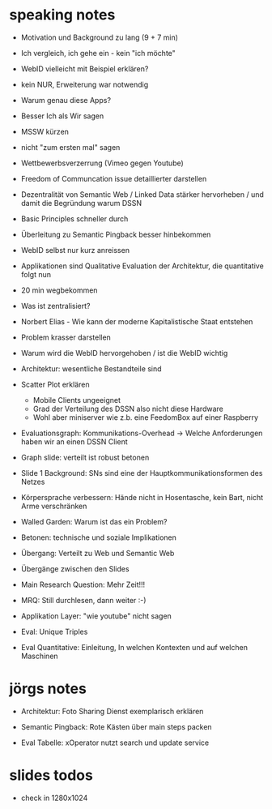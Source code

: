 # speaking notes

- Motivation und Background zu lang (9 + 7 min)
- Ich vergleich, ich gehe ein - kein "ich möchte"
- WebID vielleicht mit Beispiel erklären?
- kein NUR, Erweiterung war notwendig
- Warum genau diese Apps?
- Besser Ich als Wir sagen
- MSSW kürzen
- nicht "zum ersten mal" sagen
- Wettbewerbsverzerrung (Vimeo gegen Youtube)
- Freedom of Communcation issue detaillierter darstellen
- Dezentralität von Semantic Web / Linked Data stärker hervorheben / und damit
  die Begründung warum DSSN
- Basic Principles schneller durch
- Überleitung zu Semantic Pingback besser hinbekommen
- WebID selbst nur kurz anreissen
- Applikationen sind Qualitative Evaluation der Architektur, die quantitative
  folgt nun
- 20 min wegbekommen
- Was ist zentralisiert?
- Norbert Elias - Wie kann der moderne Kapitalistische Staat entstehen
- Problem krasser darstellen
- Warum wird die WebID hervorgehoben / ist die WebID wichtig
- Architektur: wesentliche Bestandteile sind
- Scatter Plot erklären
    - Mobile Clients ungeeignet
    - Grad der Verteilung des DSSN also nicht diese Hardware
    - Wohl aber miniserver wie z.b. eine FeedomBox auf einer Raspberry
- Evaluationsgraph: Kommunikations-Overhead -> Welche Anforderungen haben wir
  an einen DSSN Client
- Graph slide: verteilt ist robust betonen
- Slide 1 Background: SNs sind eine der Hauptkommunikationsformen des Netzes

- Körpersprache verbessern: Hände nicht in Hosentasche, kein Bart, nicht Arme
  verschränken

- Walled Garden: Warum ist das ein Problem?
- Betonen: technische und soziale Implikationen
- Übergang: Verteilt zu Web und Semantic Web
- Übergänge zwischen den Slides
- Main Research Question: Mehr Zeit!!!
- MRQ: Still durchlesen, dann weiter :-)
- Applikation Layer: "wie youtube" nicht sagen
- Eval: Unique Triples
- Eval Quantitative: Einleitung, In welchen Kontexten und auf welchen Maschinen

# jörgs notes

- Architektur: Foto Sharing Dienst exemplarisch erklären

- Semantic Pingback: Rote Kästen über main steps packen

- Eval Tabelle: xOperator nutzt search und update service

# slides todos

- check in 1280x1024

